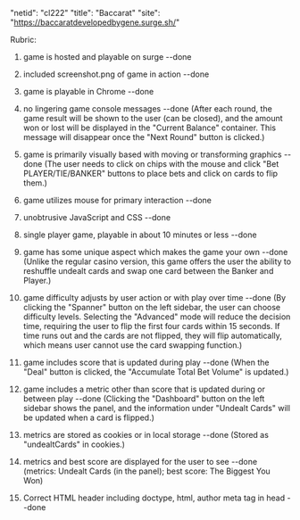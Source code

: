 "netid": "cl222"
"title": "Baccarat"
"site": "https://baccaratdevelopedbygene.surge.sh/"

Rubric:
1. game is hosted and playable on surge
--done

2. included screenshot.png of game in action
--done

3. game is playable in Chrome
--done

4. no lingering game console messages
--done (After each round, the game result will be shown to the user (can be closed), and the amount won or lost will be displayed in the "Current Balance" container. This message will disappear once the "Next Round" button is clicked.)

5. game is primarily visually based with moving or transforming graphics
--done (The user needs to click on chips with the mouse and click "Bet PLAYER/TIE/BANKER" buttons to place bets and click on cards to flip them.)

6. game utilizes mouse for primary interaction
--done

7. unobtrusive JavaScript and CSS
--done

8. single player game, playable in about 10 minutes or less
--done

9. game has some unique aspect which makes the game your own
--done (Unlike the regular casino version, this game offers the user the ability to reshuffle undealt cards and swap one card between the Banker and Player.)

10. game difficulty adjusts by user action or with play over time
--done (By clicking the "Spanner" button on the left sidebar, the user can choose difficulty levels. Selecting the "Advanced" mode will reduce the decision time, requiring the user to flip the first four cards within 15 seconds. If time runs out and the cards are not flipped, they will flip automatically, which means user cannot use the card swapping function.)

11. game includes score that is updated during play
--done (When the "Deal" button is clicked, the "Accumulate Total Bet Volume" is updated.)


12. game includes a metric other than score that is updated during or between play
--done (Clicking the "Dashboard" button on the left sidebar shows the panel, and the information under "Undealt Cards" will be updated when a card is flipped.)


13. metrics are stored as cookies or in local storage
--done (Stored as "undealtCards" in cookies.)


14. metrics and best score are displayed for the user to see
--done (metrics: Undealt Cards (in the panel); best score: The Biggest You Won)


15. Correct HTML header including doctype, html, author meta tag in head
--done